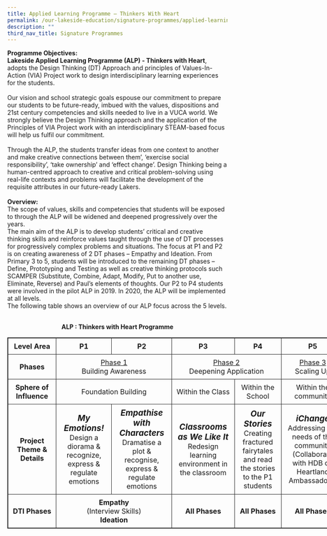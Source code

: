 ```yaml
---
title: Applied Learning Programme – Thinkers With Heart
permalink: /our-lakeside-education/signature-programmes/applied-learning-programme-thinkers-with-heart/
description: ""
third_nav_title: Signature Programmes
---
```

<b>Programme Objectives:</b>
<br>
<b>Lakeside Applied Learning Programme (ALP) - Thinkers with Heart</b>, adopts the Design Thinking (DT) Approach and principles of Values-In-Action (VIA) Project work to design interdisciplinary learning experiences for the students. 
<br><br>
Our vision and school strategic goals espouse our commitment to prepare our students to be future-ready, imbued with the values, dispositions and 21st century competencies and skills needed to live in a VUCA world. We strongly believe the Design Thinking approach and the application of the Principles of VIA Project work with an interdisciplinary STEAM-based focus will help us fulfil our commitment.
<br><br>
Through the ALP, the students transfer ideas from one context to another and make creative connections between them’, ‘exercise social responsibility’, ‘take ownership’ and ‘effect change’. Design Thinking being a human-centred approach to creative and critical problem-solving using real-life contexts and problems will facilitate the development of the requisite attributes in our future-ready Lakers.
<br><br>
<b>Overview:</b>
<br>
The scope of values, skills and competencies that students will be exposed to through the ALP will be widened and deepened progressively over the years. 
<br>
The main aim of the ALP is to develop students’ critical and creative thinking skills and reinforce values taught through the use of DT processes for progressively complex problems and situations.
The focus at P1 and P2 is on creating awareness of 2 DT phases – Empathy and Ideation. From Primary 3 to 5, students will be introduced to the remaining DT phases – Define, Prototyping and Testing as well as creative thinking protocols such SCAMPER (Substitute, Combine, Adapt, Modify, Put to another use, Eliminate, Reverse) and Paul’s elements of thoughts.  Our P2 to P4 students were involved in the pilot ALP in 2019. In 2020, the ALP will be implemented at all levels.
<br>
The following table shows an overview of our ALP focus across the 5 levels. 
<br><br>
<div style="text-align: center;"><b>ALP : Thinkers with Heart Programme</b></div>
<table style="border: 1px solid rgb(42, 42, 42); width: 773px;"><tr>
<td width="386" style="padding: 8px; text-align: center; vertical-align: middle; border: 1px solid rgb(42, 42, 42);"><b>Level Area</b></td>
<td width="386" style="padding: 8px; text-align: center; vertical-align: middle; border: 1px solid rgb(42, 42, 42);"><b>P1</b></td>
<td width="386" style="padding: 8px; text-align: center; vertical-align: middle; border: 1px solid rgb(42, 42, 42);"><b>P2</b></td>
<td width="386" style="padding: 8px; text-align: center; vertical-align: middle; border: 1px solid rgb(42, 42, 42);"><b>P3</b></td>
<td width="386" style="padding: 8px; text-align: center; vertical-align: middle; border: 1px solid rgb(42, 42, 42);"><b>P4</b></td>
<td width="386" style="padding: 8px; text-align: center; vertical-align: middle; border: 1px solid rgb(42, 42, 42);"><b>P5</b></td></tr>
<tr>
<td width="386" style="padding: 8px; text-align: center; vertical-align: middle; border: 1px solid rgb(42, 42, 42);"><b>Phases</b></td>
<td width="386" colspan="2" style="padding: 8px; text-align: center; vertical-align: middle; border: 1px solid rgb(42, 42, 42);"><u>Phase 1</u><br>Building Awareness</td>
<td width="386" colspan="2" style="padding: 8px; text-align: center; vertical-align: middle; border: 1px solid rgb(42, 42, 42);"><u>Phase 2</u><br>Deepening Application</td>
<td width="386" style="padding: 8px; text-align: center; vertical-align: middle; border: 1px solid rgb(42, 42, 42);"><u>Phase 3</u><br>Scaling Up</td></tr>
<tr>
<td width="386" style="padding: 8px; text-align: center; vertical-align: middle; border: 1px solid rgb(42, 42, 42);"><b>Sphere of Influence</b></td>
<td width="386" colspan="2" style="padding: 8px; text-align: center; vertical-align: middle; border: 1px solid rgb(42, 42, 42);">Foundation Building</td>
<td width="386" style="padding: 8px; text-align: center; vertical-align: middle; border: 1px solid rgb(42, 42, 42);">Within the Class</td>
<td width="386" style="padding: 8px; text-align: center; vertical-align: middle; border: 1px solid rgb(42, 42, 42);">Within the School</td>
<td width="386" style="padding: 8px; text-align: center; vertical-align: middle; border: 1px solid rgb(42, 42, 42);">Within the community</td></tr>
<tr>
<td width="386" style="padding: 8px; text-align: center; vertical-align: middle; border: 1px solid rgb(42, 42, 42);"><b>Project Theme & Details</b></td>
<td width="386" style="padding: 8px; text-align: center; vertical-align: middle; border: 1px solid rgb(42, 42, 42);"><b><i style="font-size:14pt;">My Emotions!</i></b><br>Design a diorama & recognize, express & regulate emotions</td>
<td width="386" style="padding: 8px; text-align: center; vertical-align: middle; border: 1px solid rgb(42, 42, 42);"><b><i style="font-size:14pt;">Empathise with Characters</i></b><br>Dramatise a plot & recognise, express & regulate emotions</td>
<td width="386" style="padding: 8px; text-align: center; vertical-align: middle; border: 1px solid rgb(42, 42, 42);"><b><i style="font-size:14pt;">Classrooms as We Like It</i></b><br>Redesign learning environment in the classroom</td>
<td width="386" style="padding: 8px; text-align: center; vertical-align: middle; border: 1px solid rgb(42, 42, 42);"><b><i style="font-size:14pt;">Our Stories</i></b><br>Creating fractured fairytales and read the stories to the P1 students</td>
<td width="386" style="padding: 8px; text-align: center; vertical-align: middle; border: 1px solid rgb(42, 42, 42);"><b><i style="font-size:14pt;">iChange</i></b><br>Addressing the needs of the community (Collaborate with HDB on Heartland Ambassadors)</td></tr>
<tr>
<td width="386" style="padding: 8px; text-align: center; vertical-align: middle; border: 1px solid rgb(42, 42, 42);"><b>DTI Phases</b></td>
<td width="386" colspan="2" style="padding: 8px; text-align: center; vertical-align: middle; border: 1px solid rgb(42, 42, 42);"><b>Empathy</b><br>(Interview Skills)<br><b>Ideation</b></td>
<td width="386" style="padding: 8px; text-align: center; vertical-align: middle; border: 1px solid rgb(42, 42, 42);"><b>All Phases</b></td>
<td width="386" style="padding: 8px; text-align: center; vertical-align: middle; border: 1px solid rgb(42, 42, 42);"><b>All Phases</b></td>
<td width="386" style="padding: 8px; text-align: center; vertical-align: middle; border: 1px solid rgb(42, 42, 42);"><b>All Phases</b></td>
</table>
